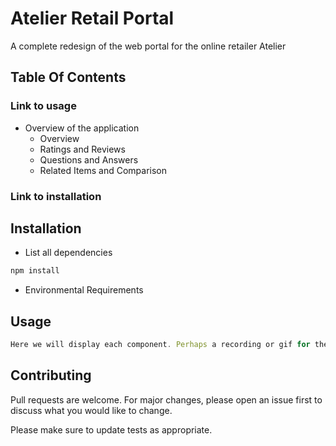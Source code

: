 # Atelier Retail Portal 

A complete redesign of the web portal for the online retailer Atelier

## Table Of Contents

### Link to usage

  * Overview of the application
    * Overview
    * Ratings and Reviews
    * Questions and Answers
    * Related Items and Comparison
  
### Link to installation



## Installation
  * List all dependencies
  ```javascript
  npm install
  ```
  * Environmental Requirements

## Usage

```javascript
Here we will display each component. Perhaps a recording or gif for the visually inclined

```



## Contributing
Pull requests are welcome. For major changes, please open an issue first to discuss what you would like to change.

Please make sure to update tests as appropriate.
